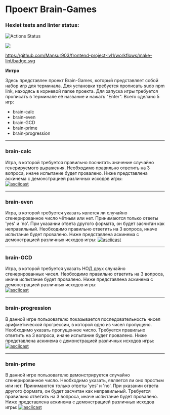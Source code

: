 # Проект Brain-Games  
  
  ### Hexlet tests and linter status:
![Actions Status](/workflows/hexlet-check/badge.svg)

<a href="https://codeclimate.com/github/codeclimate/codeclimate/maintainability"><img src="https://api.codeclimate.com/v1/badges/a99a88d28ad37a79dbf6/maintainability" /></a>

https://github.com/Mansur903/frontend-project-lvl1/workflows/make-lint/badge.svg  

**Интро**  
  
Здесь представлен проект Brain-Games, который представляет собой набор игр для терминала. Для установки требуется прописать sudo npm link, находясь в корневой папке проекта. Для запуска игры требуется прописать в терминале её название и нажать "Enter". Всего сделано 5 игр:  
- brain-calc  
- brain-even  
- brain-GCD  
- brain-prime  
- brain-progression  

***  
### brain-calc  
Игра, в которой требуется правильно посчитать значение случайно генерируемого выражения. Необходимо правильно ответить на 3 вопроса, иначе испытание будет провалено. Ниже представлена аскинема с демонстрацией различных исходов игры:  
[![asciicast](https://asciinema.org/a/iAZTSTWgWqrmnvE72HNoEalbF.svg)](https://asciinema.org/a/iAZTSTWgWqrmnvE72HNoEalbF)  
  
***  
  
### brain-even  
Игра, в которой требуется указать явлется ли случайно сгенерированное число чётным или нет. Принимаются только ответы 'yes' и 'no'. При указании ответа другого формата, он будет засчитан как неправильный. Необходимо правильно ответить на 3 вопроса, иначе испытание будет провалено. Ниже представлена аскинема с демонстрацией различных исходов игры:
[![asciicast](https://asciinema.org/a/EO45Dql4qGAyXAo6IVLTYTpv9.svg)](https://asciinema.org/a/EO45Dql4qGAyXAo6IVLTYTpv9)  
  
***  
  
### brain-GCD  
Игра, в которой требуется указать НОД двух случайно сгенерированных чисел. Необходимо правильно ответить на 3 вопроса, иначе испытание будет провалено. Ниже представлена аскинема с демонстрацией различных исходов игры:  
[![asciicast](https://asciinema.org/a/UkBkFi97AqeTaHQE3dwVbxTv3.svg)](https://asciinema.org/a/UkBkFi97AqeTaHQE3dwVbxTv3)  
  
***  
  
### brain-progression  
В данной игре пользователю показывается последовательность чисел арифметической прогрессии, в которой одно из чисел пропущено. Необходимо указать пропущенное число. Требуется правильно ответить на 3 вопроса, иначе испытание будет провалено. Ниже представлена аскинема с демонстрацией различных исходов игры:  
[![asciicast](https://asciinema.org/a/G5xkdZ0RIWd7XKr8L7E4PzMxK.svg)](https://asciinema.org/a/G5xkdZ0RIWd7XKr8L7E4PzMxK)    
  
***  
  
### brain-prime  
В данной игре пользователю демонстрируется случайно сгенерированное число. Необходимо указать, является ли оно простым или нет. Принимаются только ответы 'yes' и 'no'. При указании ответа другого формата, он будет засчитан как неправильный. Требуется правильно ответить на 3 вопроса, иначе испытание будет провалено. Ниже представлена аскинема с демонстрацией различных исходов игры:
[![asciicast](https://asciinema.org/a/NmBjBkNmWGzM1sHJ7xBVF3L4K.svg)](https://asciinema.org/a/NmBjBkNmWGzM1sHJ7xBVF3L4K)  
  

